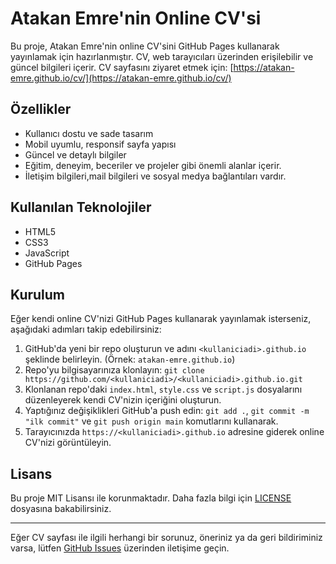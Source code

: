 # Atakan Emre'nin Online CV'si

Bu proje, Atakan Emre'nin online CV'sini GitHub Pages kullanarak yayınlamak için hazırlanmıştır. CV, web tarayıcıları üzerinden erişilebilir ve güncel bilgileri içerir. CV sayfasını ziyaret etmek için: [https://atakan-emre.github.io/cv/](https://atakan-emre.github.io/cv/)

## Özellikler

- Kullanıcı dostu ve sade tasarım
- Mobil uyumlu, responsif sayfa yapısı
- Güncel ve detaylı bilgiler
- Eğitim, deneyim, beceriler ve projeler gibi önemli alanlar içerir.
- İletişim bilgileri,mail bilgileri ve sosyal medya bağlantıları vardır.

## Kullanılan Teknolojiler

- HTML5
- CSS3
- JavaScript
- GitHub Pages

## Kurulum

Eğer kendi online CV'nizi GitHub Pages kullanarak yayınlamak isterseniz, aşağıdaki adımları takip edebilirsiniz:

1. GitHub'da yeni bir repo oluşturun ve adını `<kullaniciadi>.github.io` şeklinde belirleyin. (Örnek: `atakan-emre.github.io`)
2. Repo'yu bilgisayarınıza klonlayın: `git clone https://github.com/<kullaniciadi>/<kullaniciadi>.github.io.git`
3. Klonlanan repo'daki `index.html`, `style.css` ve `script.js` dosyalarını düzenleyerek kendi CV'nizin içeriğini oluşturun.
4. Yaptığınız değişiklikleri GitHub'a push edin: `git add .`, `git commit -m "ilk commit"` ve `git push origin main` komutlarını kullanarak.
5. Tarayıcınızda `https://<kullaniciadi>.github.io` adresine giderek online CV'nizi görüntüleyin.

## Lisans

Bu proje MIT Lisansı ile korunmaktadır. Daha fazla bilgi için [LICENSE](LICENSE) dosyasına bakabilirsiniz.

---

Eğer CV sayfası ile ilgili herhangi bir sorunuz, öneriniz ya da geri bildiriminiz varsa, lütfen [GitHub Issues](https://github.com/atakan-emre/atakan-emre.github.io/issues) üzerinden iletişime geçin.
